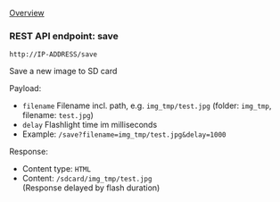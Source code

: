 [Overview](_OVERVIEW.md) 

### REST API endpoint: save

`http://IP-ADDRESS/save`


Save a new image to SD card

Payload:
- `filename` Filename incl. path, e.g. `img_tmp/test.jpg` (folder: `img_tmp`, filename: `test.jpg`)
- `delay` Flashlight time im milliseconds
- Example: `/save?filename=img_tmp/test.jpg&delay=1000`

Response:
- Content type: `HTML`
- Content: `/sdcard/img_tmp/test.jpg`<br>
  (Response delayed by flash duration)